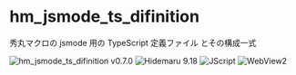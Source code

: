 # hm_jsmode_ts_difinition

秀丸マクロの jsmode 用の TypeScript 定義ファイル とその構成一式

![hm_jsmode_ts_difinition v0.7.0](https://img.shields.io/badge/hm_jsmode_ts_difinition-v0.7.0-6479ff.svg)
![Hidemaru 9.18](https://img.shields.io/badge/Hidemaru-v9.18-6479ff.svg)
![JScript](https://img.shields.io/badge/JScript-OK-6479ff.svg)
![WebView2](https://img.shields.io/badge/WebView2-OK-6479ff.svg)
